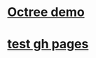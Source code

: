# [Octree demo](https://prophetw.github.io/myGhPages/)
# [test gh pages](https://prophetw.github.io/myGhPages/test1)
